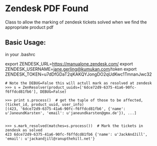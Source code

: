 Zendesk PDF Found
=================

Class to allow the marking of zendesk tickets solved when we find the appropriate product pdf


Basic Usage:
------------

in your .bashrc

export ZENDESK_URL=https://manualone.zendesk.com/
export ZENDESK_USERNAME=jane.gerling@kumukan.com/token
export ZENDESK_TOKEN=u7dDfGDaT2qKAKQYJongDO2qUdKwc1TmnanJwc32


```
# Note the DEBUG=False this will actull mark as resolved at zendesk
>>> s = ZenResolver(product_uuids=['6dce72d9-6375-41a6-90fc-f6ffdcd81fb6'], DEBUG=False)

>>> print s.process()  # get the tuple of those to be affected, (ticket_id, product_uuid, user_info)
[(423, '6dce72d9-6375-41a6-90fc-f6ffdcd81fb6', {'name': u'JaneundKarsten', 'email': u'janeundkarsten@gmx.de'}), ...]


>>> s.mark_resolved(matches=s.process())  # Mark the tickets in zendesk as solved
423 6dce72d9-6375-41a6-90fc-f6ffdcd81fb6 {'name': u'JackAndJill', 'email': u'jackandjill@ranupthehill.net'}
```